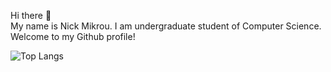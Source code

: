  Hi there 👋 \
My name is Nick Mikrou. I am undergraduate student of Computer Science. Welcome to my Github profile!


![Top Langs](https://github-readme-stats.vercel.app/api/top-langs/?username=Nick-Mikrou&theme=graywhite)

